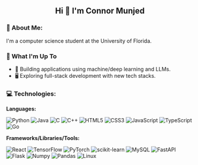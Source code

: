 <h2 align="center"> Hi 👋 I'm Connor Munjed </h2>

### 💫 About Me:

I'm a computer science student at the University of Florida.

### 🚀 What I'm Up To

- 🤖 Building applications using machine/deep learning and LLMs.
- 🖥️ Exploring full-stack development with new tech stacks.

### 💻 Technologies:
**Languages:**&emsp;

![Python](https://img.shields.io/badge/python-3670A0?style=for-the-badge&logo=python&logoColor=ffdd54) ![Java](https://img.shields.io/badge/java-%23ED8B00.svg?style=for-the-badge&logo=openjdk&logoColor=white) ![C](https://img.shields.io/badge/c-%2300599C.svg?style=for-the-badge&logo=c&logoColor=white) ![C++](https://img.shields.io/badge/c++-%2300599C.svg?style=for-the-badge&logo=c%2B%2B&logoColor=white) ![HTML5](https://img.shields.io/badge/html5-%23E34F26.svg?style=for-the-badge&logo=html5&logoColor=white) ![CSS3](https://img.shields.io/badge/css3-%231572B6.svg?style=for-the-badge&logo=css3&logoColor=white) ![JavaScript](https://img.shields.io/badge/javascript-%23323330.svg?style=for-the-badge&logo=javascript&logoColor=%23F7DF1E) ![TypeScript](https://img.shields.io/badge/typescript-%23007ACC.svg?style=for-the-badge&logo=typescript&logoColor=white) ![Go](https://img.shields.io/badge/go-%2300ADD8.svg?style=for-the-badge&logo=go&logoColor=white)

**Frameworks/Libraries/Tools:**&emsp;

![React](https://img.shields.io/badge/react-%2320232a.svg?style=for-the-badge&logo=react&logoColor=%2361DAFB) ![TensorFlow](https://img.shields.io/badge/TensorFlow-%23FF6F00.svg?style=for-the-badge&logo=TensorFlow&logoColor=white) ![PyTorch](https://img.shields.io/badge/PyTorch-EE4C2C?style=for-the-badge&logo=pytorch&logoColor=white) ![scikit-learn](https://img.shields.io/badge/scikit--learn-%23F7931E.svg?style=for-the-badge&logo=scikit-learn&logoColor=white) ![MySQL](https://img.shields.io/badge/MySQL-00000F?style=for-the-badge&logo=mysql&logoColor=white) ![FastAPI](https://img.shields.io/badge/FastAPI-005571?style=for-the-badge&logo=fastapi) ![Flask](https://img.shields.io/badge/flask-%23000.svg?style=for-the-badge&logo=flask&logoColor=white) ![Numpy](https://img.shields.io/static/v1?message=NumPy&logo=numpy&label=&color=013243&logoColor=white&labelColor=&style=for-the-badge) ![Pandas](https://img.shields.io/badge/pandas-%23150458.svg?style=for-the-badge&logo=pandas&logoColor=white) ![Linux](https://img.shields.io/badge/Linux-FCC624?style=for-the-badge&logo=linux&logoColor=black)

<!--### 📊 GitHub Stats:
![](https://github-readme-streak-stats.herokuapp.com/?user=CMunjed&theme=dark&hide_border=false)&emsp;
![](https://github-readme-stats.vercel.app/api/top-langs/?username=CMunjed&theme=dark&hide_border=false&include_all_commits=false&count_private=false&layout=compact)
-->

<!--

- 🔭 I’m currently working on ...
- 🌱 I’m currently learning ...
- 👯 I’m looking to collaborate on ...
- 🤔 I’m looking for help with ...
- 💬 Ask me about ...
- 📫 How to reach me: ...
- 😄 Pronouns: ...
- ⚡ Fun fact: ...
-->
